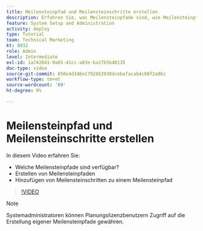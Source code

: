 ```yaml
---
title: Meilensteinpfad und Meilensteinschritte erstellen
description: Erfahren Sie, was Meilensteinpfade sind, wie Meilensteinpfade erstellt werden und wie Meilensteinschritte hinzugefügt werden.
feature: System Setup and Administration
activity: deploy
type: Tutorial
team: Technical Marketing
kt: 8932
role: Admin
level: Intermediate
exl-id: 1a742041-9a65-41cc-a03e-ba17b5b40135
doc-type: video
source-git-commit: 650e4d346e1792863930dcebafacab4c88f2a8bc
workflow-type: tm+mt
source-wordcount: '69'
ht-degree: 0%

---
```


# Meilensteinpfad und Meilensteinschritte erstellen

In diesem Video erfahren Sie:

* Welche Meilensteinpfade sind verfügbar?
* Erstellen von Meilensteinpfaden
* Hinzufügen von Meilensteinschritten zu einem Meilensteinpfad

>[!VIDEO](https://video.tv.adobe.com/v/335204/?quality=12&learn=on)

>[!NOTE]
>
>Systemadministratoren können Planungslizenzbenutzern Zugriff auf die Erstellung eigener Meilensteinpfade gewähren.
